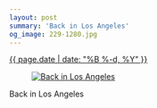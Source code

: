 ```yaml
---
layout: post
summary: 'Back in Los Angeles'
og_image: 229-1280.jpg
---
```


<div class="post">
 <time>
  <a href="/229">
   {{ page.date | date: "%B %-d, %Y" }}
  </a>
 </time>
 <a href="/229">
  <figure data-taken="11/27/2013">
   <img alt="Back in Los Angeles" sizes="(min-width: 700px) 50vw, calc(100vw - 2rem)" src="{{ site.assets_url }}/229-640.jpg" srcset="{{ site.assets_url }}/229-1280.jpg 1280w, {{ site.assets_url }}/229-960.jpg 960w, {{ site.assets_url }}/229-640.jpg 640w, {{ site.assets_url }}/229-320.jpg 320w"/>
  </figure>
 </a>
 <span>
  Back in Los Angeles
 </span>
</div>

